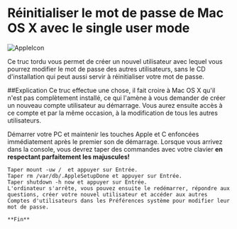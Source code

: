 # Réinitialiser le mot de passe de Mac OS X avec le single user mode

![AppleIcon](http://www.creads.fr/blog/wp-content/uploads/2011/10/500px-apple_computer_logo_rainbow_svg-187x208.png)

Ce truc tordu vous permet de créer un nouvel utilisateur avec lequel vous pourrez modifier le mot de passe des autres utilisateurs, sans le CD d'installation qui peut aussi servir à réinitialiser votre mot de passe.

##Explication
Ce truc effectue une chose, il fait croire à Mac OS X qu'il n'est pas complètement installé, ce qui l'amène à vous demander de créer un nouveau compte utilisateur au démarrage. Vous aurez ensuite accès à ce compte et par la même occasion, à la modification de tous les autres utilisateurs.

   Démarrer votre PC et maintenir les touches Apple et C enfoncées immédiatement après le premier son de démarrage. Lorsque vous arrivez dans la console, vous devrez taper des commandes avec votre clavier
    **en respectant parfaitement les majuscules!**
    
    Taper mount -uw /  et appuyer sur Entrée.
    Taper rm /var/db/.AppleSetupDone et appuyer sur Entrée.
    Taper shutdown -h now et appuyer sur Entrée.
    L'ordinateur s'arrête, vous pouvez ensuite le redémarrer, répondre aux questions, créer votre nouvel utilisateur et accéder aux autres Comptes d'utilisateurs dans les Préférences système pour modifier leur mot de passe.
    
    **Fin**
